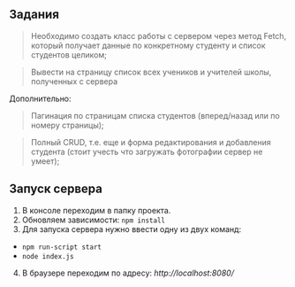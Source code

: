 ﻿## Задания

> Необходимо создать класс работы с сервером через метод Fetch, который получает данные по конкретному студенту и список студентов целиком;

> Вывести на страницу список всех учеников и учителей школы, полученных с сервера

Дополнительно:
> Пагинация по страницам списка студентов (вперед/назад или по номеру страницы);

> Полный CRUD, т.е. еще и форма редактирования и добавления студента (стоит учесть что загружать фотографии сервер не умеет);

## Запуск сервера 

1. В консоле переходим в папку проекта.
2. Обновляем зависимости: `npm install`
3. Для запуска сервера нужно ввести одну из двух команд:
- `npm run-script start`
- `node index.js`
4. В браузере переходим по адресу: *http://localhost:8080/*